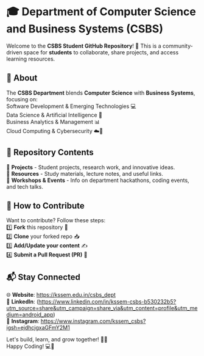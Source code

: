 # 🎓 Department of Computer Science and Business Systems (CSBS)  

Welcome to the **CSBS Student GitHub Repository**! 🚀 This is a community-driven space for **students** to collaborate, share projects, and access learning resources.  

## 📌 About  
The **CSBS Department** blends **Computer Science** with **Business Systems**, focusing on:  
 Software Development & Emerging Technologies 💻  
 Data Science & Artificial Intelligence 🤖  
 Business Analytics & Management 📊  
 Cloud Computing & Cybersecurity ☁️🔐  

## 📁 Repository Contents  
📂 **Projects** - Student projects, research work, and innovative ideas.  
📂 **Resources** - Study materials, lecture notes, and useful links.  
📂 **Workshops & Events** - Info on department hackathons, coding events, and tech talks.  

## 🤝 How to Contribute  
Want to contribute? Follow these steps:  
1️⃣ **Fork** this repository 🍴  
2️⃣ **Clone** your forked repo 📥  
3️⃣ **Add/Update your content** ✍️  
4️⃣ **Submit a Pull Request (PR)** 🔄  

## 📬 Stay Connected    
🌐 **Website**: https://kssem.edu.in/csbs_dept  
🔗 **LinkedIn**: (https://www.linkedin.com/in/kssem-csbs-b530232b5?utm_source=share&utm_campaign=share_via&utm_content=profile&utm_medium=android_app)  
📸 **Instagram**: https://www.instagram.com/kssem_csbs?igsh=ejdhcjgxaGFmY2M1

Let's build, learn, and grow together! 🚀✨  
Happy Coding! 💻🎉  
